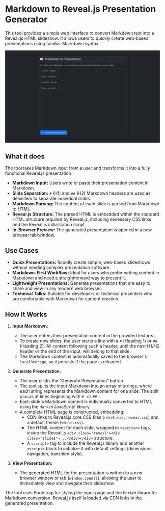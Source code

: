 # Markdown to Reveal.js Presentation Generator

This tool provides a simple web interface to convert Markdown text into a Reveal.js HTML slideshow. It allows users to quickly create web-based presentations using familiar Markdown syntax.

![Screenshot](screenshot.webp)

## What it does

The tool takes Markdown input from a user and transforms it into a fully functional Reveal.js presentation.

- **Markdown Input:** Users write or paste their presentation content in Markdown.
- **Slide Separation:** `#` (H1) and `##` (H2) Markdown headers are used as delimiters to separate individual slides.
- **Markdown Parsing:** The content of each slide is parsed from Markdown to HTML.
- **Reveal.js Structure:** The parsed HTML is embedded within the standard HTML structure required by Reveal.js, including necessary CSS links and the Reveal.js initialization script.
- **In-Browser Preview:** The generated presentation is opened in a new browser tab/window.

## Use Cases

- **Quick Presentations:** Rapidly create simple, web-based slideshows without needing complex presentation software.
- **Markdown-First Workflow:** Ideal for users who prefer writing content in Markdown and need a straightforward way to present it.
- **Lightweight Presentations:** Generate presentations that are easy to share and view in any modern web browser.
- **Technical Talks:** Suitable for developers or technical presenters who are comfortable with Markdown for content creation.

## How It Works

1.  **Input Markdown:**

    - The user enters their presentation content in the provided textarea.
    - To create new slides, the user starts a line with a `#` (Heading 1) or `##` (Heading 2). All content following such a header, until the next H1/H2 header or the end of the input, will belong to that slide.
    - The Markdown content is automatically saved to the browser's `localStorage`, so it persists if the page is reloaded.

2.  **Generate Presentation:**

    - The user clicks the "Generate Presentation" button.
    - The tool splits the input Markdown into an array of strings, where each string represents the Markdown content for one slide. The split occurs at lines beginning with `# ` or `## `.
    - Each slide's Markdown content is individually converted to HTML using the `Marked` JavaScript library.
    - A complete HTML page is constructed, embedding:
      - CDN links to Reveal.js core CSS files (`reset.css`, `reveal.css`) and a default theme (`white.css`).
      - The HTML content for each slide, wrapped in `<section>` tags, inside the Reveal.js `<div class="reveal"><div class="slides">...</div></div>` structure.
      - A `<script>` tag to include the Reveal.js library and another `<script>` block to initialize it with default settings (dimensions, navigation, transition style).

3.  **View Presentation:**
    - The generated HTML for the presentation is written to a new browser window or tab (`window.open()`), allowing the user to immediately view and navigate their slideshow.

The tool uses Bootstrap for styling the input page and the `Marked` library for Markdown conversion. Reveal.js itself is loaded via CDN links in the generated presentation.
